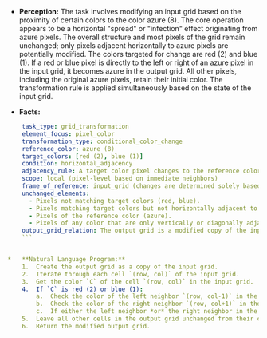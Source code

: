 *   **Perception:**
    The task involves modifying an input grid based on the proximity of certain colors to the color azure (8). The core operation appears to be a horizontal "spread" or "infection" effect originating from azure pixels. The overall structure and most pixels of the grid remain unchanged; only pixels adjacent horizontally to azure pixels are potentially modified. The colors targeted for change are red (2) and blue (1). If a red or blue pixel is directly to the left or right of an azure pixel in the input grid, it becomes azure in the output grid. All other pixels, including the original azure pixels, retain their initial color. The transformation rule is applied simultaneously based on the state of the input grid.

*   **Facts:**
    
```yaml
    task_type: grid_transformation
    element_focus: pixel_color
    transformation_type: conditional_color_change
    reference_color: azure (8)
    target_colors: [red (2), blue (1)]
    condition: horizontal_adjacency
    adjacency_rule: A target color pixel changes to the reference color if it is horizontally adjacent (left or right) to a reference color pixel in the input grid.
    scope: local (pixel-level based on immediate neighbors)
    frame_of_reference: input_grid (changes are determined solely based on the input state)
    unchanged_elements:
      - Pixels not matching target colors (red, blue).
      - Pixels matching target colors but not horizontally adjacent to the reference color (azure).
      - Pixels of the reference color (azure).
      - Pixels of any color that are only vertically or diagonally adjacent to the reference color.
    output_grid_relation: The output grid is a modified copy of the input grid.
    ```


*   **Natural Language Program:**
    1.  Create the output grid as a copy of the input grid.
    2.  Iterate through each cell `(row, col)` of the input grid.
    3.  Get the color `C` of the cell `(row, col)` in the input grid.
    4.  If `C` is red (2) or blue (1):
        a.  Check the color of the left neighbor `(row, col-1)` in the input grid (if it exists within the grid boundaries).
        b.  Check the color of the right neighbor `(row, col+1)` in the input grid (if it exists within the grid boundaries).
        c.  If either the left neighbor *or* the right neighbor in the *input* grid has the color azure (8), then change the color of the cell `(row, col)` in the *output* grid to azure (8).
    5.  Leave all other cells in the output grid unchanged from their corresponding input grid color.
    6.  Return the modified output grid.